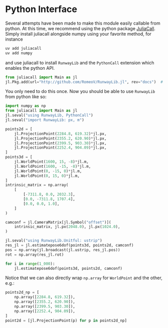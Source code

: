# Python Interface
Several attempts have been made to make this module easily callable from python.
At this time, we recommend using the python package [JuliaCall](https://juliapy.github.io/PythonCall.jl/stable/juliacall/).
Simply install juliacall alongside numpy using your favorite method, for instance
```bash
uv add juliacall
uv add numpy
```
and use juliacall to install `RunwayLib` and the `PythonCall` extension which enables
the python API.
```python
from juliacall import Main as jl
jl.Pkg.add(url="http://github.com/RomeoV/RunwayLib.jl", rev="docs")  # should land on master asap
```
You only need to do this once. Now you should be able to use `RunwayLib` from python like so:
```python
import numpy as np
from juliacall import Main as jl
jl.seval("using RunwayLib, PythonCall")
jl.seval("import RunwayLib: px, m")

points2d = [
    jl.ProjectionPoint(2284.8, 619.32)*jl.px,
    jl.ProjectionPoint(2355.2, 620.90)*jl.px,
    jl.ProjectionPoint(2399.5, 903.30)*jl.px,
    jl.ProjectionPoint(2252.4, 904.09)*jl.px,
]
points3d = [
    jl.WorldPoint(1600, 15, -8)*jl.m,
    jl.WorldPoint(1600, -15, -8)*jl.m,
    jl.WorldPoint(0, -15, 0)*jl.m,
    jl.WorldPoint(0, 15, 0)*jl.m,
]
intrinsic_matrix = np.array(
    [
        [-7311.8, 0.0, 2032.3],
        [0.0, -7311.8, 1707.4],
        [0.0, 0.0, 1.0],
    ]
)

camconf = jl.CameraMatrix[jl.Symbol("offset")](
    intrinsic_matrix, jl.px(2048.0), jl.px(1024.0),
)

jl.seval("using RunwayLib.Unitful: ustrip")
res_jl = jl.estimatepose6dof(points3d, points2d, camconf)
pos = np.array(jl.broadcast(jl.ustrip, res_jl.pos))
rot = np.array(res_jl.rot)

for i in range(1_000):
    jl.estimatepose6dof(points3d, points2d, camconf)
```

Notice that we can also directly wrap `np.array` for `WorldPoint` and the other, e.g.:
```python
points2d_np = [
    np.array([2284.8, 619.32]),
    np.array([2355.2, 620.90]),
    np.array([2399.5, 903.30]),
    np.array([2252.4, 904.09]),
]
point2d = [jl.ProjectionPoint(p) for p in points2d_np]
```
